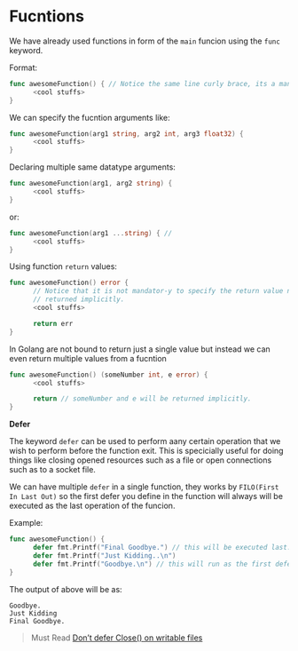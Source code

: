 # Fucntions

We have already used functions in form of the `main` funcion using the `func` keyword.

Format:

```go
func awesomeFunction() { // Notice the same line curly brace, its a mandatory formatting rule to have it like that.
      <cool stuffs>
}
```

We can specify the fucntion arguments like:

```go
func awesomeFunction(arg1 string, arg2 int, arg3 float32) { 
      <cool stuffs>
}
```

Declaring multiple same datatype arguments:

```go
func awesomeFunction(arg1, arg2 string) { 
      <cool stuffs>
}
```

or:

```go
func awesomeFunction(arg1 ...string) { // 
      <cool stuffs>
}
```

Using function `return` values:

```go
func awesomeFunction() error {
      // Notice that it is not mandator-y to specify the return value name but we can still specify one if we wish, in which case it would be
      // returned implicitly.
      <cool stuffs>

      return err
}
```

In Golang are not bound to return just a single value but instead we can even return multiple values from a fucntion

```go
func awesomeFunction() (someNumber int, e error) {
      <cool stuffs>

      return // someNumber and e will be returned implicitly.
}
```

**Defer**

The keyword `defer` can be used to perform aany certain operation that we wish to perform before the function exit. This is specicially useful for doing things like closing opened resources such as a file or open connections such as to a socket file.

We can have multiple `defer` in a single function, they works by `FILO(First In Last Out)` so the first defer you define in the function will always will be executed as the last operation of the funcion.

Example:

```go
func awesomeFunction() {
      defer fmt.Printf("Final Goodbye.") // this will be executed last.
      defer fmt.Printf("Just Kidding..\n")
      defer fmt.Printf("Goodbye.\n") // this will run as the first defer.
}
```

The output of above will be as:

```
Goodbye.
Just Kidding
Final Goodbye.
```

> Must Read [Don’t defer Close() on writable files](https://joeshaw.org/dont-defer-close-on-writable-files/)